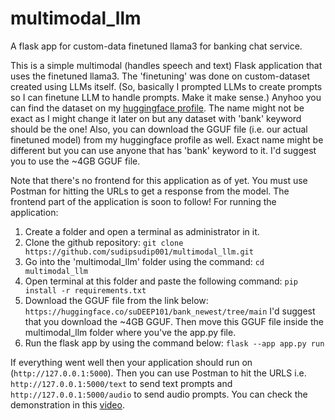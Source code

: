 # multimodal_llm
A flask app for custom-data finetuned llama3 for banking chat service.

This is a simple multimodal (handles speech and text) Flask application that uses the finetuned llama3. The 'finetuning' was done on custom-dataset created using LLMs itself. (So, basically I prompted LLMs to create prompts so I can finetune LLM to handle prompts. Make it make sense.) Anyhoo you can find the dataset on my [huggingface profile](https://huggingface.co/suDEEP101). The name might not be exact as I might change it later on but any dataset with 'bank' keyword should be the one! Also, you can download the GGUF file (i.e. our actual finetuned model) from my huggingface profile as well. Exact name might be different but you can use anyone that has 'bank' keyword to it. I'd suggest you to use the ~4GB GGUF file.

Note that there's no frontend for this application as of yet. You must use Postman for hitting the URLs to get a response from the model. The frontend part of the application is soon to follow! For running the application:

1. Create a folder and open a terminal as administrator in it.
2. Clone the github repository:
`git clone https://github.com/sudipsudip001/multimodal_llm.git`
3. Go into the 'multimodal_llm' folder using the command:
`cd multimodal_llm`
4. Open terminal at this folder and paste the following command:
`pip install -r requirements.txt`
5. Download the GGUF file from the link below:
`https://huggingface.co/suDEEP101/bank_newest/tree/main`
I'd suggest that you download the ~4GB GGUF. Then move this GGUF file inside the multimodal_llm folder where you've the app.py file.
6. Run the flask app by using the command below:
`flask --app app.py run`

If everything went well then your application should run on (`http://127.0.0.1:5000`). Then you can use Postman to hit the URLS i.e. `http://127.0.0.1:5000/text` to send text prompts and `http://127.0.0.1:5000/audio` to send audio prompts. You can check the demonstration in this [video]().
